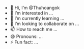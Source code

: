 - 👋 Hi, I’m @Thuhoangok
- 👀 I’m interested in ...
- 🌱 I’m currently learning ...
- 💞️ I’m looking to collaborate on ...
- 📫 How to reach me ...
- 😄 Pronouns: ...
- ⚡ Fun fact: ...

<!---
Thuhoangok/Thuhoangok is a ✨ special ✨ repository because its `README.md` (this file) appears on your GitHub profile.
You can click the Preview link to take a look at your changes.
--->
